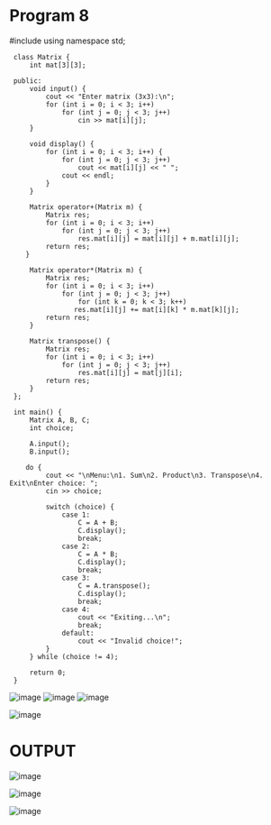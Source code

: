 # Program 8

#include <iostream>
     using namespace std;

     class Matrix {
         int mat[3][3];

     public:
         void input() {
             cout << "Enter matrix (3x3):\n";
             for (int i = 0; i < 3; i++)
                 for (int j = 0; j < 3; j++)
                     cin >> mat[i][j];
         }

         void display() {
             for (int i = 0; i < 3; i++) {
                 for (int j = 0; j < 3; j++)
                     cout << mat[i][j] << " ";
                 cout << endl;
             }
         }

         Matrix operator+(Matrix m) {
             Matrix res;
             for (int i = 0; i < 3; i++)
                 for (int j = 0; j < 3; j++)
                     res.mat[i][j] = mat[i][j] + m.mat[i][j];
             return res;
        }

         Matrix operator*(Matrix m) {
             Matrix res;
             for (int i = 0; i < 3; i++)
                 for (int j = 0; j < 3; j++)
                     for (int k = 0; k < 3; k++)
                    res.mat[i][j] += mat[i][k] * m.mat[k][j];
             return res;
         }

         Matrix transpose() {
             Matrix res;
             for (int i = 0; i < 3; i++)
                 for (int j = 0; j < 3; j++)
                     res.mat[i][j] = mat[j][i];
             return res;
         }
     };

     int main() {
         Matrix A, B, C;
         int choice;

         A.input();
         B.input();

        do {
             cout << "\nMenu:\n1. Sum\n2. Product\n3. Transpose\n4. Exit\nEnter choice: ";
             cin >> choice;

             switch (choice) {
                 case 1:
                     C = A + B;
                     C.display();
                     break;
                 case 2:
                     C = A * B;
                     C.display();
                     break;
                 case 3:
                     C = A.transpose();
                     C.display();
                     break;
                 case 4:
                     cout << "Exiting...\n";
                     break;
                 default:
                     cout << "Invalid choice!";
             }
         } while (choice != 4);

         return 0;
     }

![image](https://github.com/user-attachments/assets/fc62be21-43a1-4fe2-9c56-ef24355b9c6b)
![image](https://github.com/user-attachments/assets/4f432c63-47eb-44c5-88e0-dc2e0c4d39cc)
![image](https://github.com/user-attachments/assets/94e60101-b4bb-42f0-abb1-f5813e353f37)

![image](https://github.com/user-attachments/assets/034aa290-a337-4495-800d-834e1e927da9)

# OUTPUT


![image](https://github.com/user-attachments/assets/15ac244e-e1e6-484d-94a5-a7d271a65649)

![image](https://github.com/user-attachments/assets/64a76632-c66a-490e-878f-25d3efca3081)

![image](https://github.com/user-attachments/assets/0641a2ba-cf54-4465-973a-298d3706b2d4)
